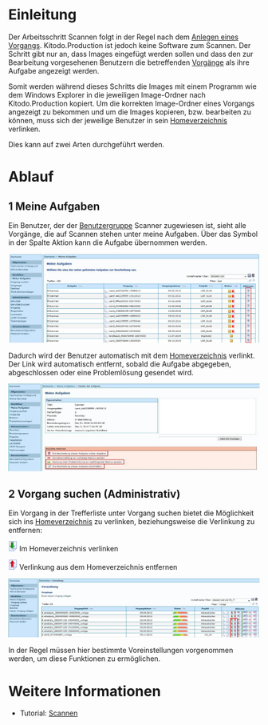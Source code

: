 # Einleitung
Der Arbeitsschritt Scannen folgt in der Regel nach dem [Anlegen eines Vorgangs](Neuen-Vorgang-anlegen.md). Kitodo.Production ist 
jedoch keine Software zum Scannen. Der Schritt gibt nur an, dass Images eingefügt werden sollen und dass 
den zur Bearbeitung vorgesehenen Benutzern die betreffenden [Vorgänge](Vorgang.md) als ihre Aufgabe angezeigt werden. 

Somit werden während dieses Schritts die Images mit einem Programm wie dem Windows Explorer in die jeweiligen 
Image-Ordner nach Kitodo.Production kopiert. Um die korrekten Image-Ordner eines Vorgangs angezeigt zu 
bekommen und um die Images kopieren, bzw. bearbeiten zu können, muss sich der jeweilige Benutzer in 
sein [Homeverzeichnis](Homeverzeichnis.md) verlinken.

Dies kann auf zwei Arten durchgeführt werden.

# Ablauf

## 1 Meine Aufgaben

Ein Benutzer, der der [Benutzergruppe](Benutzergruppen.md) Scanner zugewiesen ist, sieht alle Vorgänge, die auf Scannen stehen 
unter meine Aufgaben. Über das Symbol in der Spalte Aktion kann die Aufgabe übernommen werden. 

![](images/Scannen2.jpg)

Dadurch wird der Benutzer automatisch mit dem [Homeverzeichnis](Homeverzeichnis.md) verlinkt. Der Link wird automatisch 
entfernt, sobald die Aufgabe abgegeben, abgeschlossen oder eine Problemlösung gesendet wird.

![](images/Scannen3.jpg)

## 2 Vorgang suchen (Administrativ)

Ein Vorgang in der Trefferliste unter Vorgang suchen bietet die Möglichkeit sich ins [Homeverzeichnis](Homeverzeichnis.md) zu 
verlinken, beziehungsweise die Verlinkung zu entfernen: 

![](images/Icon_Im_Homeverzeichnis_verlinken.gif) 
Im Homeverzeichnis verlinken

![](images/Icon_Verlinkung_aus_dem_Homeverzeichnis_entfernen.gif)
Verlinkung aus dem Homeverzeichnis entfernen

![](images/Scannen1.jpg)

In der Regel müssen hier bestimmte Voreinstellungen vorgenommen werden, um diese Funktionen zu ermöglichen.  

# Weitere Informationen
* Tutorial: [Scannen](https://github.com/kitodo/kitodo-tutorials/blob/master/kitodo2/06_scannen.md)
